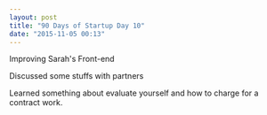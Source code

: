 ```yaml
---
layout: post
title: "90 Days of Startup Day 10"
date: "2015-11-05 00:13"
---
```


Improving Sarah's Front-end

Discussed some stuffs with partners

Learned something about evaluate yourself and how to charge for a contract work.

